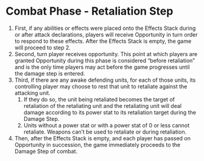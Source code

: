 # Combat Phase - Retaliation Step

1. First, if any abilities or effects were placed onto the Effects Stack during or after attack declarations, players will receive Opportunity in turn order to respond to these effects. After the Effects Stack is empty, the game will proceed to step 2.&#x20;
2. Second, turn player receives opportunity. This point at which players are granted Opportunity during this phase is considered “before retaliation” and is the only time players may act before the game progresses until the damage step is entered.
3. Third, if there are any awake defending units, for each of those units, its controlling player may choose to rest that unit to retaliate against the attacking unit.
   1. If they do so, the unit being retaliated becomes the target of retaliation of the retaliating unit and the retaliating unit will deal damage according to its power stat to its retaliation target during the Damage Step.
   2. Units without a power stat or with a power stat of 0 or less cannot retaliate. Weapons can’t be used to retaliate or during retaliation.
4. Then, after the Effects Stack is empty, and each player has passed on Opportunity in succession, the game immediately proceeds to the Damage Step of combat.

